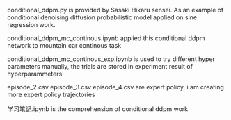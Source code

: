 conditional_ddpm.py is provided by Sasaki Hikaru sensei. As an example of conditional denoising diffusion probabilistic model applied on sine regression work.

conditional_ddpm_mc_continous.ipynb applied this conditional ddpm network to mountain car continous task 

conditional_ddpm_mc_continous_exp.ipynb  is used to try different hyper parameters manually, the trials are stored in experiment result of hyperparammeters

episode_2.csv episode_3.csv episode_4.csv are expert policy, i am creating more expert policy trajectories

学习笔记.ipynb is the comprehension of conditional ddpm work 